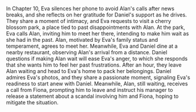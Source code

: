 In Chapter 10, Eva silences her phone to avoid Alan's calls after news breaks, and she reflects on her gratitude for Daniel's support as he drives. They share a moment of intimacy, and Eva requests to visit a cherry blossom park, a place tied to past disappointments with Alan. At the park, Eva calls Alan, inviting him to meet her there, intending to make him wait as she had in the past. Alan, motivated by Eva's family status and temperament, agrees to meet her. Meanwhile, Eva and Daniel dine at a nearby restaurant, observing Alan's arrival from a distance. Daniel questions if making Alan wait will ease Eva's anger, to which she responds that she wants him to feel her past frustrations. After an hour, they leave Alan waiting and head to Eva's home to pack her belongings. Daniel admires Eva's photos, and they share a passionate moment, signaling Eva's readiness to start anew with Daniel. Meanwhile, Alan, still waiting, receives a call from Fiona, prompting him to leave and instruct his manager to release a statement about a scandal involving him and Fiona, hoping to mitigate the situation.